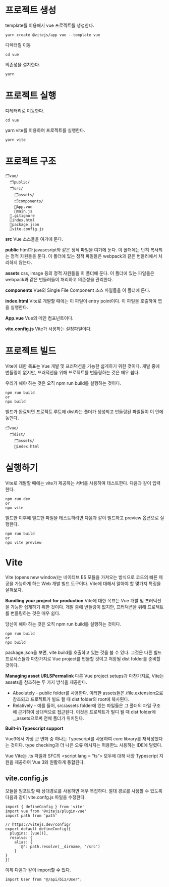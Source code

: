 # 프로젝트 생성 
template를 이용해서 vue 프로젝트를 생성한다. 
```shell
yarn create @vitejs/app vue --template vue
```

디렉터릴 이동 
```shell
cd vue
```

의존성을 설치한다. 
```shell
yarn
```

# 프로젝트 실행
디레터리로 이동한다. 
```shell
cd vue
```
yarn vite를 이용하여 프로젝트를 실행한다. 
```shell
yarn vite
```



# 프로젝트 구조


```shell
🗂️vue/
  🗂️public/
  🗂️src/
    🗂️assets/
    🗂️components/
    📄App.vue
    📄main.js
  📄.gitignore
  📄index.html
  📄package.json
  📄vite.config.js
```



**src**
Vue 소스들을 여기에 둔다.

**public**
html과 javascsript와 같은 정적 파일을 여기에 둔다. 이 폴더에는 단히 복사되는 정적 자원들을 둔다. 이 폴더에 있는 정적 파일들은 webpack과 같은 번들러에서 처리하지 않는다.

**assets**
css, image 등의 정적 자원들을 이 폴더에 둔다. 이 폴더에 있는 파일들은 webpack과 같은 번들러들이 처리하고 의존성을 관리한다.

**components**
Vue의 Single File Component 소스 파일들을 이 폴더에 둔다.

**index.html**
Vite로 개발할 때에는 이 파일이 entry point이다. 이 파일을 호출하여 앱을 실행한다.

**App.vue**
Vue의 메인 컴포넌트이다.

**vite.config.js**
Vite가 사용하는 설정파일이다.



# 프로젝트 빌드 
Vite에 대한 목표는 Vue 개발 및 프러덕션을 가능한 쉽게하기 위한 것이다. 개발 중에 번들링이 없지만, 프러덕션을 위해 프로젝트를 번들링하는 것은 매우 쉽다.

우리가 해야 하는 것은 오직 npm run build를 실행하는 것이다.
```shell
npm run build
or
npx build 
```

빌드가 완료되면 프로젝트 루트에 dist라는 폴더가 생성되고 번들링된 파일들이 이 안에 놓인다.

```shell
🗂️vue/
  🗂️dist/
    🗂️assets/
    📄index.html
```

# 실행하기
Vite로 개발할 때에는 vite가 제공하는 서버를 사용하여 테스트한다. 다음과 같이 입력한다.

```shell
npm run dev
or 
npx vite 
```
빌드한 이후에 빌드한 파일을 테스트하려면 다음과 같이 빌드하고 preview 옵션으로 실행한다.
```shell
npm run build
or
npx vite preview
```


# Vite
Vite (opens new window)는 네이티브 ES 모듈을 가져오는 방식으로 코드의 빠른 제공을 가능하게 하는 Web 개발 빌드 도구이다. Vite에 대해서 알아야 할 몇가지 특징을 살펴보자. 

**Bundling your project for production**
Vite에 대한 목표는 Vue 개발 및 프러덕션을 가능한 쉽게하기 위한 것이다. 개발 중에 번들링이 없지만, 프러덕션을 위해 프로젝트를 번들링하는 것은 매우 쉽다.

당신이 해야 하는 것은 오직 npm run build를 실행하는 것이다.

```shell
npm run build
or
npx build 
```

package.json을 보면, vite build를 호출하고 있는 것을 볼 수 있다. 그것은 다른 빌드 프로세스들과 마찬가지로 Vue project를 번들할 것이고 저장될 dist folder를 준비할 것이다.




**Managing asset URLSPermalink**
다른 Vue project setups과 마찬가지로, Vite는 assets을 참조하는 두 가지 방식을 제공한다.

* Absolutely - public folder를 사용한다. 이러한 assets들은 /file.extension으로 참조되고 프로젝트가 빌드 될 때 dist folder의 root에 복사된다.
* Relatively - 예를 들어, src/assets folder에 있는 파일들은 그 폴더의 파일 구조에 근거하여 상대적으로 접근된다. 이것은 프로젝트가 빌디 될 때 dist folder에 __assets으로써 전체 폴더가 위치된다.



**Built-in Typescript support**


Vue3에서 가장 큰 변화 중 하나는 Typescript를 사용하여 core library를 재작성했다는 것이다. type checking과 더 나은 오류 메시지는 허용한느 사용하는 IDE에 달렸다.

Vue Vite는 .ts 파일과 SFC의 \<script lang = “ts”\> 모두에 대해 내장 Typescript 지원을 제공하여 Vue 3와 원활하게 통합된다.


## vite.config.js
모듈을 임포트할 때 상대경로를 사용하면 매우 복잡하다. 절대 경로를 사용할 수 있도록 다음과 같이 vite.confg.js 파일을 수정한다. 

```shell
import { defineConfig } from 'vite'
import vue from '@vitejs/plugin-vue'
import path from 'path'

// https://vitejs.dev/config/
export default defineConfig({
  plugins: [vue()],
  resolve: {
    alias: {
      '@': path.resolve(__dirname, '/src')
    }
}
})
```


이제 다음과 같이 import할 수 있다. 
 ```shell
 import User from "@/api/biz/User";
 ```

 